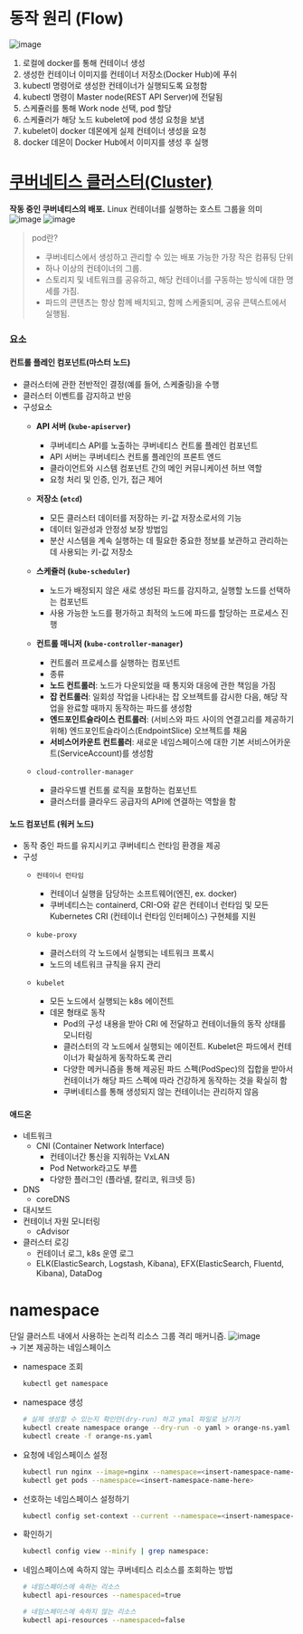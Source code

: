 
# 동작 원리 (Flow)

![image](https://github.com/user-attachments/assets/94a34b02-5092-430f-8182-0956a3147f54)

1. 로컬에 docker를 통해 컨테이너 생성
2. 생성한 컨테이너 이미지를 컨테이너 저장소(Docker Hub)에 푸쉬
3. kubectl 명령어로 생성한 컨테이너가 실행되도록 요청함
4. kubectl 명령이 Master node(REST API Server)에 전달됨
5. 스케쥴러를 통해 Work node 선택, pod 할당
6. 스케쥴러가 해당 노드 kubelet에 pod 생성 요청을 보냄
7. kubelet이 docker 데몬에게 실제 컨테이너 생성을 요청
8. docker 데몬이 Docker Hub에서 이미지를 생성 후 실행


# [쿠버네티스 클러스터(Cluster)](https://kubernetes.io/docs/concepts/overview/components/)
__작동 중인 쿠버네티스의 배포.__ Linux 컨테이너를 실행하는 호스트 그룹을 의미
![image](https://github.com/hana2set/study/assets/97689567/3519e8bd-e5e3-402e-8bb0-37a3da0823c8)
![image](https://github.com/hana2set/study/assets/97689567/0037a49f-430f-4b3a-8b78-de2705576f87)

> pod란?
> - 쿠버네티스에서 생성하고 관리할 수 있는 배포 가능한 가장 작은 컴퓨팅 단위
> - 하나 이상의 컨테이너의 그룹.
> - 스토리지 및 네트워크를 공유하고, 해당 컨테이너를 구동하는 방식에 대한 명세를 가짐.
> - 파드의 콘텐츠는 항상 함께 배치되고, 함께 스케줄되며, 공유 콘텍스트에서 실행됨.

### 요소
#### 컨트롤 플레인 컴포넌트(마스터 노드)
- 클러스터에 관한 전반적인 결정(예를 들어, 스케줄링)을 수행
- 클러스터 이벤트를 감지하고 반응
- 구성요소
  - **API 서버 (`kube-apiserver`)**
      - 쿠버네티스 API를 노출하는 쿠버네티스 컨트롤 플레인 컴포넌트
      - API 서버는 쿠버네티스 컨트롤 플레인의 프론트 엔드
      - 클라이언트와 시스템 컴포넌트 간의 메인 커뮤니케이션 허브 역할
      - 요청 처리 및 인증, 인가, 접근 제어

  - **저장소 (`etcd`)**
      - 모든 클러스터 데이터를 저장하는 키-값 저장소로서의 기능
      - 데이터 일관성과 안정성 보장 방법임
      - 분산 시스템을 계속 실행하는 데 필요한 중요한 정보를 보관하고 관리하는 데 사용되는 키-값 저장소

  - **스케쥴러 (`kube-scheduler`)**
      - 노드가 배정되지 않은 새로 생성된 파드를 감지하고, 실행할 노드를 선택하는 컴포넌트
      - 사용 가능한 노드를 평가하고 최적의 노드에 파드를 할당하는 프로세스 진행

  - **컨트롤 매니저 (`kube-controller-manager`)**
      - 컨트롤러 프로세스를 실행하는 컴포넌트
      - 종류 
      - **노드 컨트롤러**: 노드가 다운되었을 때 통지와 대응에 관한 책임을 가짐
      - **잡 컨트롤러**: 일회성 작업을 나타내는 잡 오브젝트를 감시한 다음, 해당 작업을 완료할 때까지 동작하는 파드를 생성함
      - **엔드포인트슬라이스 컨트롤러**: (서비스와 파드 사이의 연결고리를 제공하기 위해) 엔드포인트슬라이스(EndpointSlice) 오브젝트를 채움
      - **서비스어카운트 컨트롤러**: 새로운 네임스페이스에 대한 기본 서비스어카운트(ServiceAccount)를 생성함

  - `cloud-controller-manager`
      - 클라우드별 컨트롤 로직을 포함하는 컴포넌트
      - 클러스터를 클라우드 공급자의 API에 연결하는 역할을 함

#### 노드 컴포넌트 (워커 노드)
- 동작 중인 파드를 유지시키고 쿠버네티스 런타임 환경을 제공
- 구성
  - `컨테이너 런타임` 
      - 컨테이너 실행을 담당하는 소프트웨어(엔진, ex. docker)
      - 쿠버네티스는 containerd, CRI-O와 같은 컨테이너 런타임 및 모든 Kubernetes CRI   (컨테이너 런타임 인터페이스) 구현체를 지원

  - `kube-proxy`
      - 클러스터의 각 노드에서 실행되는 네트워크 프록시
      - 노드의 네트워크 규칙을 유지 관리

  - `kubelet`
    - 모든 노드에서 실행되는 k8s 에이전트
    - 데몬 형태로 동작
      - Pod의 구성 내용을 받아 CRI 에 전달하고 컨테이너들의 동작 상태를 모니터링
      - 클러스터의 각 노드에서 실행되는 에이전트. Kubelet은 파드에서 컨테이너가 확실하게 동작하도록 관리
      - 다양한 메커니즘을 통해 제공된 파드 스펙(PodSpec)의 집합을 받아서 컨테이너가 해당 파드 스펙에 따라 건강하게 동작하는 것을 확실히 함
      - 쿠버네티스를 통해 생성되지 않는 컨테이너는 관리하지 않음

#### 애드온
- 네트워크
  - CNI (Container Network Interface)
    - 컨테이너간 통신을 지워하는 VxLAN
    - Pod Network라고도 부름
    - 다양한 플러그인 (플라넬, 칼리코, 워크넷 등)
- DNS
  - coreDNS
- 대시보드
- 컨테이너 자원 모니터링
  - cAdvisor
- 클러스터 로깅
  - 컨테이너 로그, k8s 운영 로그
  - ELK(ElasticSearch, Logstash, Kibana), EFX(ElasticSearch, Fluentd, Kibana), DataDog

# namespace

단일 클러스트 내에서 사용하는 논리적 리소스 그룹 격리 매커니즘.
![image](https://github.com/user-attachments/assets/2211121c-30d2-47f4-9a52-8bcaac56becc)  
→ 기본 제공하는 네임스페이스

- namespace 조회
    ```bash
    kubectl get namespace
    ```
- namespace 생성
    ```bash
    # 실제 생성할 수 있는지 확인만(dry-run) 하고 ymal 파일로 남기기
    kubectl create namespace orange --dry-run -o yaml > orange-ns.yaml
    kubectl create -f orange-ns.yaml
    ```
- 요청에 네임스페이스 설정
    ```bash
    kubectl run nginx --image=nginx --namespace=<insert-namespace-name-here>
    kubectl get pods --namespace=<insert-namespace-name-here>
    ```
- 선호하는 네임스페이스 설정하기
    ```bash
    kubectl config set-context --current --namespace=<insert-namespace-name-here>
    ```
- 확인하기
    ```bash
    kubectl config view --minify | grep namespace:
    ```
- 네임스페이스에 속하지 않는 쿠버네티스 리소스를 조회하는 방법
    ```bash
    # 네임스페이스에 속하는 리소스
    kubectl api-resources --namespaced=true

    # 네임스페이스에 속하지 않는 리소스
    kubectl api-resources --namespaced=false
    ```